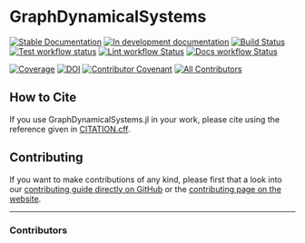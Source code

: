 # GraphDynamicalSystems

[![Stable Documentation](https://img.shields.io/badge/docs-stable-blue.svg)](https://ReubenJ.github.io/GraphDynamicalSystems.jl/stable)
[![In development documentation](https://img.shields.io/badge/docs-dev-blue.svg)](https://ReubenJ.github.io/GraphDynamicalSystems.jl/dev)
[![Build Status](https://github.com/ReubenJ/GraphDynamicalSystems.jl/workflows/Test/badge.svg)](https://github.com/ReubenJ/GraphDynamicalSystems.jl/actions)
[![Test workflow status](https://github.com/ReubenJ/GraphDynamicalSystems.jl/actions/workflows/Test.yml/badge.svg?branch=main)](https://github.com/ReubenJ/GraphDynamicalSystems.jl/actions/workflows/Test.yml?query=branch%3Amain)
[![Lint workflow Status](https://github.com/ReubenJ/GraphDynamicalSystems.jl/actions/workflows/Lint.yml/badge.svg?branch=main)](https://github.com/ReubenJ/GraphDynamicalSystems.jl/actions/workflows/Lint.yml?query=branch%3Amain)
[![Docs workflow Status](https://github.com/ReubenJ/GraphDynamicalSystems.jl/actions/workflows/Docs.yml/badge.svg?branch=main)](https://github.com/ReubenJ/GraphDynamicalSystems.jl/actions/workflows/Docs.yml?query=branch%3Amain)

[![Coverage](https://codecov.io/gh/ReubenJ/GraphDynamicalSystems.jl/branch/main/graph/badge.svg)](https://codecov.io/gh/ReubenJ/GraphDynamicalSystems.jl)
[![DOI](https://zenodo.org/badge/DOI/FIXME)](https://doi.org/FIXME)
[![Contributor Covenant](https://img.shields.io/badge/Contributor%20Covenant-2.1-4baaaa.svg)](CODE_OF_CONDUCT.md)
[![All Contributors](https://img.shields.io/github/all-contributors/ReubenJ/GraphDynamicalSystems.jl?labelColor=5e1ec7&color=c0ffee&style=flat-square)](#contributors)

## How to Cite

If you use GraphDynamicalSystems.jl in your work, please cite using the reference given in [CITATION.cff](https://github.com/ReubenJ/GraphDynamicalSystems.jl/blob/main/CITATION.cff).

## Contributing

If you want to make contributions of any kind, please first that a look into our [contributing guide directly on GitHub](docs/src/90-contributing.md) or the [contributing page on the website](https://ReubenJ.github.io/GraphDynamicalSystems.jl/dev/90-contributing/).

---

### Contributors

<!-- ALL-CONTRIBUTORS-LIST:START - Do not remove or modify this section -->
<!-- prettier-ignore-start -->
<!-- markdownlint-disable -->

<!-- markdownlint-restore -->
<!-- prettier-ignore-end -->

<!-- ALL-CONTRIBUTORS-LIST:END -->

